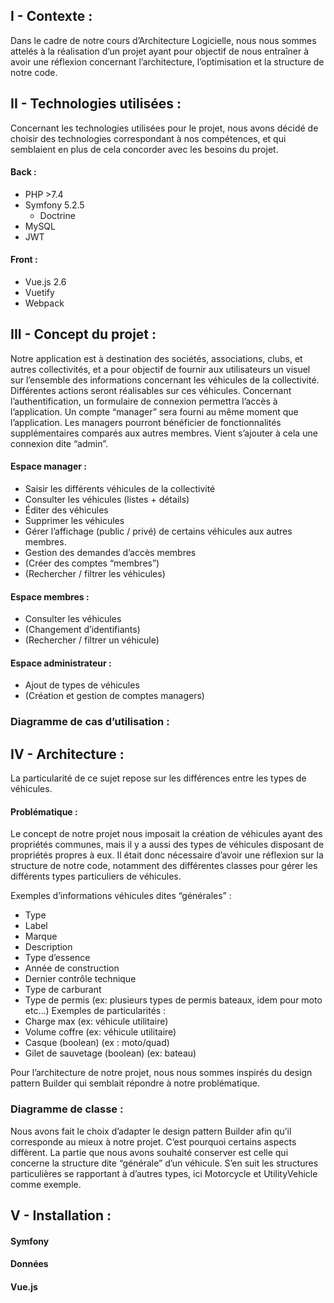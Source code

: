 ## I - Contexte :
Dans le cadre de notre cours d’Architecture Logicielle, nous nous sommes attelés à la réalisation d’un projet ayant pour objectif de nous entraîner à avoir une réflexion concernant l’architecture, l’optimisation et la structure de notre code.

## II - Technologies utilisées :
Concernant les technologies utilisées pour le projet, nous avons décidé de choisir des technologies correspondant à nos compétences, et qui semblaient en plus de cela concorder avec les besoins du projet.

#### Back :
- PHP >7.4
- Symfony 5.2.5
  - Doctrine
- MySQL
- JWT

#### Front :
- Vue.js 2.6
- Vuetify
- Webpack


## III - Concept du projet :
Notre application est à destination des sociétés, associations, clubs, et autres collectivités, et a pour objectif de fournir aux utilisateurs un visuel sur l’ensemble des informations concernant les véhicules de la collectivité. Différentes actions seront réalisables sur ces véhicules.
Concernant l’authentification, un formulaire de connexion permettra l’accès à l’application. Un compte “manager” sera fourni au même moment que l’application. Les managers pourront bénéficier de fonctionnalités supplémentaires comparés aux autres membres. Vient s’ajouter à cela une connexion dite “admin”.

#### Espace manager :
- Saisir les différents véhicules de la collectivité
- Consulter les véhicules (listes + détails)
- Éditer des véhicules
- Supprimer les véhicules
- Gérer l’affichage (public / privé) de certains véhicules aux autres membres.
- Gestion des demandes d’accès membres
- (Créer des comptes “membres”)
- (Rechercher / filtrer les véhicules)
#### Espace membres :
- Consulter les véhicules
- (Changement d’identifiants)
- (Rechercher / filtrer un véhicule)
#### Espace administrateur :
- Ajout de types de véhicules
- (Création et gestion de comptes managers)

### Diagramme de cas d’utilisation :


## IV - Architecture :
La particularité de ce sujet repose sur les différences entre les types de véhicules.

#### Problématique :
Le concept de notre projet nous imposait la création de véhicules ayant des propriétés communes, mais il y a aussi des types de véhicules disposant de propriétés propres à eux.
Il était donc nécessaire d’avoir une réflexion sur la structure de notre code, notamment des différentes classes pour gérer les différents types particuliers de véhicules.

Exemples d’informations véhicules dites “générales” :
- Type
- Label
- Marque
- Description
- Type d’essence
- Année de construction
- Dernier contrôle technique
- Type de carburant
- Type de permis (ex: plusieurs types de permis bateaux, idem pour moto etc…)
Exemples de particularités :
- Charge max (ex: véhicule utilitaire)
- Volume coffre (ex: véhicule utilitaire)
- Casque (boolean) (ex : moto/quad)
- Gilet de sauvetage (boolean) (ex: bateau)

Pour l’architecture de notre projet, nous nous sommes inspirés du design pattern Builder qui semblait répondre à notre problématique.


### Diagramme de classe :
Nous avons fait le choix d’adapter le design pattern Builder afin qu’il corresponde au mieux à notre projet. C’est pourquoi certains aspects diffèrent.
La partie que nous avons souhaité conserver est celle qui concerne la structure dite “générale” d’un véhicule.
S’en suit les structures particulières se rapportant à d’autres types, ici Motorcycle et UtilityVehicle comme exemple.

## V - Installation :
#### Symfony

#### Données

#### Vue.js
